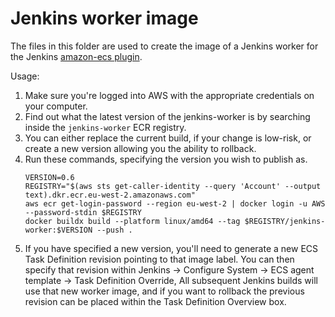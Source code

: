 # Jenkins worker image

The files in this folder are used to create the image of a Jenkins worker for the Jenkins [amazon-ecs plugin].

[amazon-ecs plugin]: https://wiki.jenkins.io/display/JENKINS/Amazon+EC2+Container+Service+Plugin

Usage:
1. Make sure you're logged into AWS with the appropriate credentials on your computer.
2. Find out what the latest version of the jenkins-worker is by searching inside the `jenkins-worker` ECR registry.
3. You can either replace the current build, if your change is low-risk, or create a new version allowing you
   the ability to rollback.
4. Run these commands, specifying the version you wish to publish as.
   ```shell
   VERSION=0.6
   REGISTRY="$(aws sts get-caller-identity --query 'Account' --output text).dkr.ecr.eu-west-2.amazonaws.com"
   aws ecr get-login-password --region eu-west-2 | docker login -u AWS --password-stdin $REGISTRY
   docker buildx build --platform linux/amd64 --tag $REGISTRY/jenkins-worker:$VERSION --push .
   ```
5. If you have specified a new version, you'll need to generate a new ECS Task Definition revision pointing to 
   that image label.
   You can then specify that revision within Jenkins -> Configure System -> ECS agent template -> Task Definition Override,
   All subsequent Jenkins builds will use that new worker image, and if you want to rollback the previous revision
   can be placed within the Task Definition Overview box.